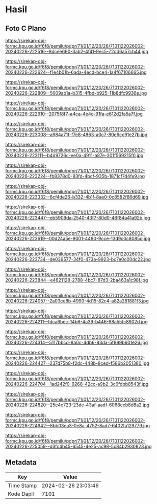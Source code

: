 # Hasil

## Foto C Plano

https://sirekap-obj-formc.kpu.go.id/f6f8/pemilu/pdpr/71/01/12/20/26/7101122026002-20240226-222516--8dcee690-3ab2-4f41-9ec5-72dd6a57cb44.jpg

https://sirekap-obj-formc.kpu.go.id/f6f8/pemilu/pdpr/71/01/12/20/26/7101122026002-20240226-222624--f1e4b01b-6ada-4ecd-bce4-1a4f67106665.jpg

https://sirekap-obj-formc.kpu.go.id/f6f8/pemilu/pdpr/71/01/12/20/26/7101122026002-20240226-222809--5009ab1a-b315-4fbd-b925-11b8dfc9936e.jpg

https://sirekap-obj-formc.kpu.go.id/f6f8/pemilu/pdpr/71/01/12/20/26/7101122026002-20240226-222910--2075f8f7-a4ca-4e4c-91fa-e612d2fa5a7f.jpg

https://sirekap-obj-formc.kpu.go.id/f6f8/pemilu/pdpr/71/01/12/20/26/7101122026002-20240226-223008--a984a71f-f7e8-4863-a0c7-80e6cc91e27b.jpg

https://sirekap-obj-formc.kpu.go.id/f6f8/pemilu/pdpr/71/01/12/20/26/7101122026002-20240226-223111--b4d9726c-ee0a-4911-a87e-301f569215f0.jpg

https://sirekap-obj-formc.kpu.go.id/f6f8/pemilu/pdpr/71/01/12/20/26/7101122026002-20240226-223224--fb8378d0-93fd-4bcf-935b-1871cf7d4fe9.jpg

https://sirekap-obj-formc.kpu.go.id/f6f8/pemilu/pdpr/71/01/12/20/26/7101122026002-20240226-223332--8cf4de26-b332-4b1f-8ae0-0c8582f86d69.jpg

https://sirekap-obj-formc.kpu.go.id/f6f8/pemilu/pdpr/71/01/12/20/26/7101122026002-20240226-223447--eb5909da-2540-43f7-80d0-46f84a41a92b.jpg

https://sirekap-obj-formc.kpu.go.id/f6f8/pemilu/pdpr/71/01/12/20/26/7101122026002-20240226-223619--00d24a5e-9001-4480-9cce-13d9c0c8085d.jpg

https://sirekap-obj-formc.kpu.go.id/f6f8/pemilu/pdpr/71/01/12/20/26/7101122026002-20240226-223734--de039577-34f0-473a-9923-bc7e0c00dc22.jpg

https://sirekap-obj-formc.kpu.go.id/f6f8/pemilu/pdpr/71/01/12/20/26/7101122026002-20240226-223844--e4621128-2788-4bc7-87d3-2ba463a1c98f.jpg

https://sirekap-obj-formc.kpu.go.id/f6f8/pemilu/pdpr/71/01/12/20/26/7101122026002-20240226-224057--2a03ce8b-4990-4d15-82c4-a82a281881f3.jpg

https://sirekap-obj-formc.kpu.go.id/f6f8/pemilu/pdpr/71/01/12/20/26/7101122026002-20240226-224211--fdca6bec-14b6-4a39-b446-98a55fc8902d.jpg

https://sirekap-obj-formc.kpu.go.id/f6f8/pemilu/pdpr/71/01/12/20/26/7101122026002-20240226-224314--5117bbcd-8a0c-4db6-83da-5f899b601e26.jpg

https://sirekap-obj-formc.kpu.go.id/f6f8/pemilu/pdpr/71/01/12/20/26/7101122026002-20240226-224427--237d75b8-f2dc-448b-8ced-f586b2051380.jpg

https://sirekap-obj-formc.kpu.go.id/f6f8/pemilu/pdpr/71/01/12/20/26/7101122026002-20240226-224704--1ad242f0-9268-42cc-a9b2-3c6fdbb8543f.jpg

https://sirekap-obj-formc.kpu.go.id/f6f8/pemilu/pdpr/71/01/12/20/26/7101122026002-20240226-224820--25e4c723-23de-43af-aadf-6068ecb8d8a2.jpg

https://sirekap-obj-formc.kpu.go.id/f6f8/pemilu/pdpr/71/01/12/20/26/7101122026002-20240226-224942--8bb03ea3-0e8a-4752-8ad7-6402fa129779.jpg

https://sirekap-obj-formc.kpu.go.id/f6f8/pemilu/pdpr/71/01/12/20/26/7101122026002-20240226-225059--d3fc4b45-6545-4e25-ac98-5c84b2930823.jpg


## Metadata

| Key        | Value               |
| ---------- | ------------------- |
| Time Stamp | 2024-02-26 23:03:46 |
| Kode Dapil | 7101                |



